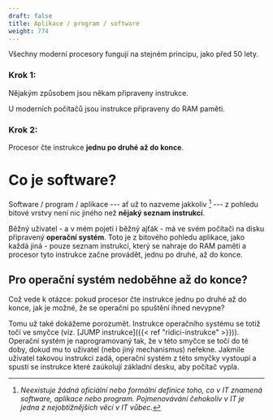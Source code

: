 ```yaml
---
draft: false
title: Aplikace / program / software
weight: 774
---
```


Všechny moderní procesory fungují na stejném principu, jako před 50 lety.

### **Krok 1:** 

Nějakým způsobem jsou někam připraveny instrukce.

U moderních počítačů jsou instrukce připraveny do RAM paměti.

### **Krok 2:** 

Procesor čte instrukce **jednu po druhé až do konce**.

# Co je software?

Software / program / aplikace --- ať už to nazveme jakkoliv [^b] --- z pohledu bitové vrstvy není nic jiného než **nějaký seznam instrukcí**.

Běžný uživatel - a v mém pojetí i běžný ajťák - má ve svém počítači na disku připravený **operační systém**. Toto je z bitového pohledu aplikace, jako každá jiná - pouze seznam instrukcí, který se nahraje do RAM paměti a procesor tyto instrukce začne provádět, jednu po druhé, až do konce.

## Pro operační systém nedoběhne až do konce?

Což vede k otázce: pokud procesor čte instrukce jednu po druhé až do konce, jak je možné, že se operační po spuštění ihned nevypne?

Tomu už také dokážeme porozumět. Instrukce operačního systému se totiž točí ve smyčce (viz. [JUMP instrukce]({{< ref "ridici-instrukce" >}})). Operační systém je naprogramovaný tak, že v této smyčce se točí do té doby, dokud mu to uživatel (nebo jiný mechanismus) neřekne. Jakmile uživatel takovou instrukci zadá, operační systém z této smyčky vystoupí a spustí se instrukce které zaúkolují základní desku, aby počítač vypla.

[^b]: *Neexistuje žádná oficiální nebo formální definice toho, co v IT znamená software, aplikace nebo program. Pojmenovávání čehokoliv v IT je jedna z nejobtížnějších věcí v IT vůbec.*